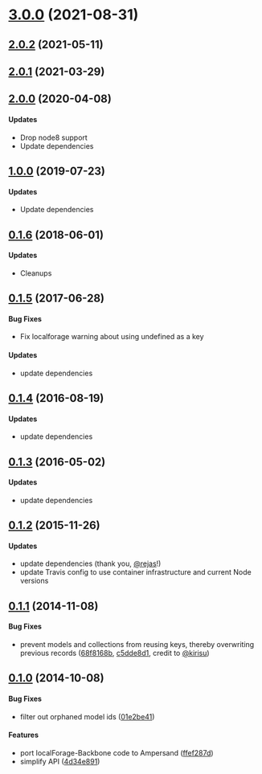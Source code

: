 <a name="3.0.0"></a>
# [3.0.0](https://github.com/Neofonie/ampersand-sync-localforage/compare/v2.0.2...v3.0.0) (2021-08-31)



<a name="2.0.2"></a>
## [2.0.2](https://github.com/Neofonie/ampersand-sync-localforage/compare/v2.0.1...v2.0.2) (2021-05-11)



<a name="2.0.1"></a>
## [2.0.1](https://github.com/Neofonie/ampersand-sync-localforage/compare/v2.0.0...v2.0.1) (2021-03-29)



<a name="1.0.0"></a>
## [2.0.0](https://github.com/Neofonie/ampersand-sync-localforage/compare/v1.0.0...v2.0.0) (2020-04-08)

#### Updates
  * Drop node8 support
  * Update dependencies
  
  
<a name="1.0.0"></a>
## [1.0.0](https://github.com/Neofonie/ampersand-sync-localforage/compare/v0.1.6...v1.0.0) (2019-07-23)

#### Updates
  * Update dependencies
  
  
<a name="0.1.6"></a>
## [0.1.6](https://github.com/Neofonie/ampersand-sync-localforage/compare/v0.1.5...v0.1.6) (2018-06-01)

#### Updates
  * Cleanups


<a name="0.1.5"></a>
## [0.1.5](https://github.com/Neofonie/ampersand-sync-localforage/compare/v0.1.4...v0.1.5) (2017-06-28)

#### Bug Fixes
  * Fix localforage warning about using undefined as a key

#### Updates
  * update dependencies 


<a name="0.1.4"></a>
## [0.1.4](https://github.com/Neofonie/ampersand-sync-localforage/compare/v0.1.3...v0.1.4) (2016-08-19)

#### Updates
  * update dependencies 


<a name="0.1.3"></a>
## [0.1.3](https://github.com/Neofonie/ampersand-sync-localforage/compare/v0.1.2...v0.1.3) (2016-05-02)

#### Updates
  * update dependencies 


<a name="0.1.2"></a>
## [0.1.2](https://github.com/Neofonie/ampersand-sync-localforage/compare/v0.1.1...v0.1.2) (2015-11-26)

#### Updates

  * update dependencies (thank you, [@rejas](https://github.com/rejas)!)
  * update Travis config to use container infrastructure and current Node versions


<a name="0.1.1"></a>
## [0.1.1](https://github.com/Neofonie/ampersand-sync-localforage/compare/v0.1.0...v0.1.1) (2014-11-08)

#### Bug Fixes

  * prevent models and collections from reusing keys, thereby overwriting previous records ([68f8168b](https://github.com/Neofonie/ampersand-sync-localforage/commit/68f8168bff8b402bc45fca6f7fe2855507ce3028), [c5dde8d1](https://github.com/garrettn/ampersand-sync-localforage/commit/c5dde8d1c5bf0ea03a0b59448eece753e1fc9662), credit to [@kirisu](https://github.com/kirisu))


<a name="0.1.0"></a>
## [0.1.0](https://github.com/Neofonie/ampersand-sync-localforage/tree/7aed305286f7d817b6249fa3a522ef7825df099e) (2014-10-08)

#### Bug Fixes

* filter out orphaned model ids ([01e2be41](https://github.com/Neofonie/ampersand-sync-localforage/commit/01e2be412183b60066f0bb849979b6175d888b40))

#### Features

* port localForage-Backbone code to Ampersand ([ffef287d](https://github.com/Neofonie/ampersand-sync-localforage/commit/ffef287d7a12bb3a33efcaebef4393bd88eaee44))
* simplify API ([4d34e891](https://github.com/Neofonie/ampersand-sync-localforage/commit/4d34e891b79f01df9dc16b577e85e8fb334541da))
